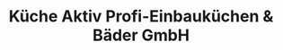 ---
title: "Küche Aktiv Profi-Einbauküchen & Bäder GmbH"
url: /gunzenhausen/kueche-aktiv-profi-einbaukuechen-und-baeder-gmbh/
shop: Möbel
---